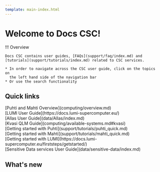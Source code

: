 ```yaml
---
template: main-index.html
---
```


<h1 id="welcometext"> Welcome to Docs CSC! </h1>


<!--- Placeholder for a possible banner in the future

[![CSC Summer School in High-Performance Computing 2022](img/banneri__summerhpc_800x164px_csc.fi.png 'CSC Summer School in High-Performance Computing 2022')](https://ssl.eventilla.com/summerschool)
-->

!!! Overview
    
    Docs CSC contains user guides, [FAQs](support/faq/index.md) and [tutorials](support/tutorials/index.md) related to CSC services.

    * In order to navigate across the CSC user guide, click on the topics on
      the left hand side of the navigation bar
    * Or use the search functionality


<h2 id="quicklinktitle"> Quick links </h2>
<span class="index-quicklinks">
[Puhti and Mahti Overview](computing/overview.md) 
</span><br>
<span class="index-quicklinks">
[LUMI User Guide](https://docs.lumi-supercomputer.eu/) 
</span><br>
<span class="index-quicklinks">
[Allas User Guide](data/Allas/index.md)
</span><br>
<span class="index-quicklinks">
[Kvasi QLM Guide](computing/available-systems.md#kvasi)
</span><br>
<span class="index-quicklinks">
[Getting started with Puhti](support/tutorials/puhti_quick.md)
</span><br>
<span class="index-quicklinks">
[Getting started with Mahti](support/tutorials/mahti_quick.md)
</span><br>
<span class="index-quicklinks">
[Getting started with LUMI](https://docs.lumi-supercomputer.eu/firststeps/getstarted/)
</span><br>
<span class="index-quicklinks">
[Sensitive Data services User Guide](data/sensitive-data/index.md) 
</span>

## What's new

<!-- Content will be generated here, do not EDIT manually -->  

